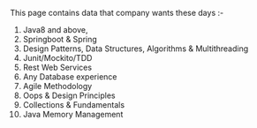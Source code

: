 This page contains data that company wants these days :-

1.	Java8 and above,
2.	Springboot & Spring
3.	Design Patterns, Data Structures, Algorithms & Multithreading
4.	Junit/Mockito/TDD
5.	Rest Web Services
6.	Any Database experience
7.	Agile Methodology
8.  Oops & Design Principles
9.  Collections & Fundamentals
10. Java Memory Management